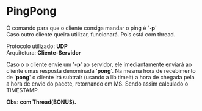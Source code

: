 # PingPong

O comando para que o cliente consiga mandar o ping é '**-p**'<br>
Caso outro cliente queira utilizar, funcionará. Pois está com thread.

Protocolo utilizado: **UDP** <br>
Arquitetura: **Cliente-Servidor**<br>

Caso o o cliente envie um '**-p**' ao servidor, ele imediantamente enviará ao cliente umas resposta
denominada '**pong**'. Na mesma hora de recebimento de '**pong**' o cliente irá subtrair (usando a lib
timeit) a hora de chegada pela a hora de envio do pacote, retornando em MS. Sendo assim calculado o TIMESTAMP.

__Obs: com Thread(BONUS).__
